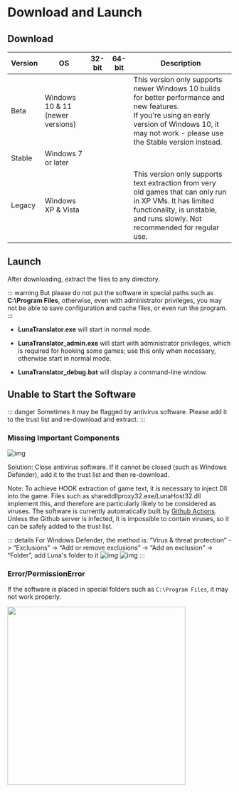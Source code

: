 # Download and Launch

## Download

| Version | OS | 32-bit | 64-bit | Description |
| - | - | - | - | - |
| Beta | Windows 10 & 11 (newer versions) |  | <DownloadLink href="https://lunatranslator.org/Resource/DownloadLuna/x64_win10?doc=1"/> | This version only supports newer Windows 10 builds for better performance and new features.<br>If you're using an early version of Windows 10, it may not work - please use the Stable version instead. |
| Stable | Windows 7 or later | <DownloadLink href="https://lunatranslator.org/Resource/DownloadLuna/x86_win7?doc=1"/> | <DownloadLink href="https://lunatranslator.org/Resource/DownloadLuna/x64_win7?doc=1"/> | |
| Legacy | Windows XP & Vista | <DownloadLink href="https://lunatranslator.org/Resource/DownloadLuna/x86_winxp?doc=1"/> | | This version only supports text extraction from very old games that can only run in XP VMs. It has limited functionality, is unstable, and runs slowly. Not recommended for regular use.


## Launch

After downloading, extract the files to any directory.

::: warning
But please do not put the software in special paths such as **C:\Program Files**, otherwise, even with administrator privileges, you may not be able to save configuration and cache files, or even run the program.
:::

- **LunaTranslator.exe** will start in normal mode.

- **LunaTranslator_admin.exe** will start with administrator privileges, which is required for hooking some games; use this only when necessary, otherwise start in normal mode.

- **LunaTranslator_debug.bat** will display a command-line window.


## Unable to Start the Software

::: danger
Sometimes it may be flagged by antivirus software. Please add it to the trust list and re-download and extract.
:::

### Missing Important Components

![img](https://image.lunatranslator.org/zh/cantstart/2.jpg) 

Solution: Close antivirus software. If it cannot be closed (such as Windows Defender), add it to the trust list and then re-download.

Note: To achieve HOOK extraction of game text, it is necessary to inject Dll into the game. Files such as shareddllproxy32.exe/LunaHost32.dll implement this, and therefore are particularly likely to be considered as viruses. The software is currently automatically built by [Github Actions](https://github.com/HIllya51/LunaTranslator/actions). Unless the Github server is infected, it is impossible to contain viruses, so it can be safely added to the trust list.

::: details For Windows Defender, the method is: “Virus & threat protection” -> “Exclusions” -> “Add or remove exclusions” -> “Add an exclusion” -> “Folder”, add Luna's folder to it
![img](https://image.lunatranslator.org/zh/cantstart/4.png) 
![img](https://image.lunatranslator.org/zh/cantstart/3.png) 
::: 

### Error/PermissionError

If the software is placed in special folders such as `C:\Program Files`, it may not work properly.

<img src="https://image.lunatranslator.org/zh/cantstart/6.png"  width=400>
